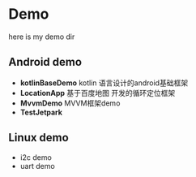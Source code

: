 # Demo
here is my demo dir

## Android demo
- **kotlinBaseDemo** kotlin 语言设计的android基础框架 
- **LocationApp**  基于百度地图 开发的循环定位框架 
- **MvvmDemo** MVVM框架demo
- **TestJetpark** 

## Linux demo
- i2c demo
- uart demo
